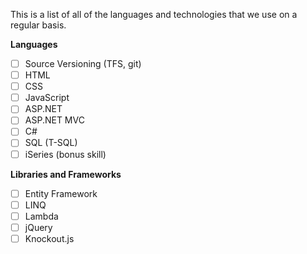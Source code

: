 This is a list of all of the languages and technologies that we use on a regular basis. 

**Languages**

- [ ] Source Versioning (TFS, git)
- [ ] HTML
- [ ] CSS
- [ ] JavaScript
- [ ] ASP.NET
- [ ] ASP.NET MVC
- [ ] C#
- [ ] SQL (T-SQL)
- [ ] iSeries (bonus skill)

**Libraries and Frameworks**

- [ ] Entity Framework
- [ ] LINQ
- [ ] Lambda
- [ ] jQuery
- [ ] Knockout.js
